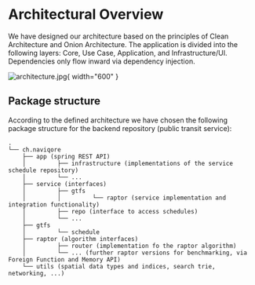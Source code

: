 # Architectural Overview

We have designed our architecture based on the principles of Clean Architecture and Onion Architecture. The application
is divided into the following layers: Core, Use Case, Application, and Infrastructure/UI. Dependencies only flow inward
via dependency injection.

![architecture.jpg](architecture.jpg){ width="600" }

## Package structure

According to the defined architecture we have chosen the following package structure for the backend repository (public
transit service):

```
.
└── ch.naviqore
    ├── app (spring REST API)
    │         ├── infrastructure (implementations of the service schedule repository)
    │         └── ...
    ├── service (interfaces)
    │         ├── gtfs
    │         │         └── raptor (service implementation and integration functionality)
    │         ├── repo (interface to access schedules)
    │         └── ...
    ├── gtfs
    │         └── schedule
    ├── raptor (algorithm interfaces)
    │         ├── router (implementation fo the raptor algorithm)
    │         └── ... (further raptor versions for benchmarking, via Foreign Function and Memory API)
    └── utils (spatial data types and indices, search trie, networking, ...)
```
